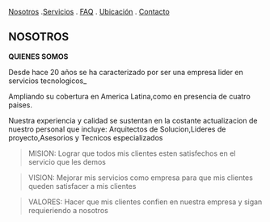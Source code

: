 [Nosotros](./nosotros.md) .[Servicios](./servicios.md) . [FAQ](FAQ.md) . [Ubicación](ubicacion.md) . [Contacto](./contacto.md)

## NOSOTROS

**QUIENES SOMOS**

Desde hace 20 años se ha caracterizado por ser una empresa lider en servicios tecnologicos_

Ampliando su cobertura en America Latina,como en presencia de cuatro paises.

Nuestra experiencia y calidad se sustentan en la costante actualizacion de nuestro personal que incluye: 
Arquitectos de Solucion,Lideres de proyecto,Asesorios y Tecnicos especializados

>MISION: Lograr que todos mis clientes esten satisfechos en el servicio que les demos

>VISION: Mejorar mis servicios como empresa para que mis clientes queden satisfacer a mis clientes

>VALORES: Hacer que mis clientes confien en nuestra empresa y sigan requieriendo a nosotros

